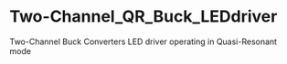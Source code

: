# Two-Channel_QR_Buck_LEDdriver
Two-Channel Buck Converters LED driver operating in Quasi-Resonant mode
